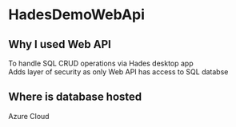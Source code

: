 # HadesDemoWebApi

## Why I used Web API

To handle SQL CRUD operations via Hades desktop app
<br />Adds layer of security as only Web API has access to SQL databse

## Where is database hosted

Azure Cloud
